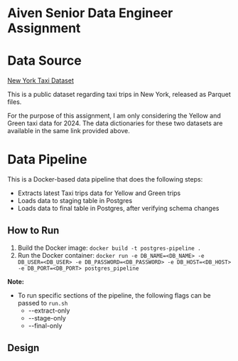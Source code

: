 # Aiven Senior Data Engineer Assignment

# Data Source
 [New York Taxi Dataset](https://www.nyc.gov/site/tlc/about/tlc-trip-record-data.page)

This is a public dataset regarding taxi trips in New York, released as Parquet files. 

For the purpose of this assignment, I am only considering the Yellow and Green taxi data for 2024. The data dictionaries for these two datasets are available in the same link provided above.

# Data Pipeline

This is a Docker-based data pipeline that does the following steps:

* Extracts latest Taxi trips data for Yellow and Green trips
* Loads data to staging table in Postgres
* Loads data to final table in Postgres, after verifying schema changes

## How to Run

1. Build the Docker image: `docker build -t postgres-pipeline .`
2. Run the Docker container: `docker run -e DB_NAME=<DB_NAME> -e DB_USER=<DB_USER> -e DB_PASSWORD=<DB_PASSWORD> -e DB_HOST=<DB_HOST> -e DB_PORT=<DB_PORT> postgres_pipeline`

**Note:**
* To run specific sections of the pipeline, the following flags can be passed to `run.sh`
    * --extract-only
    * --stage-only
    * --final-only

## Design

